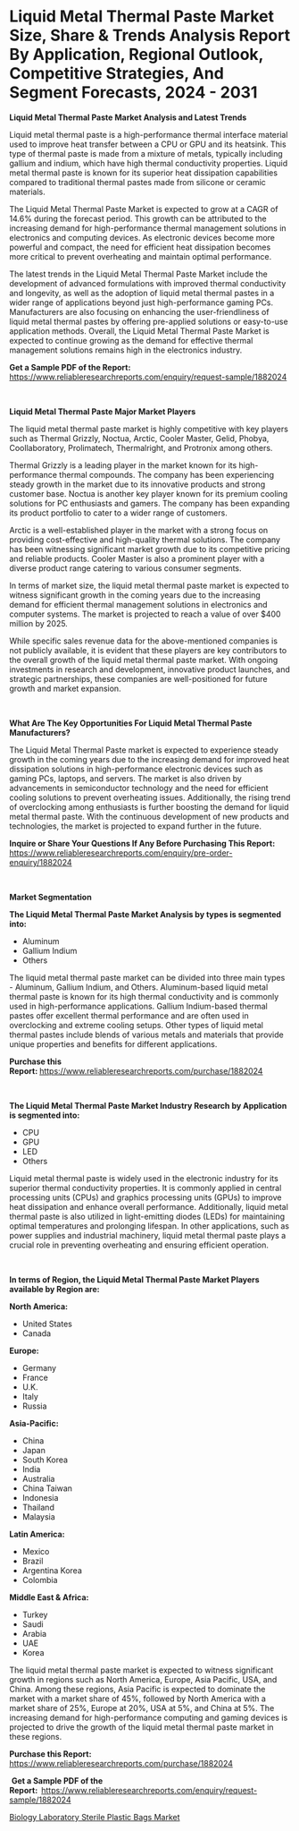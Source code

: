 <p><h1>Liquid Metal Thermal Paste Market Size, Share & Trends Analysis Report By Application, Regional Outlook, Competitive Strategies, And Segment Forecasts, 2024 - 2031</h1></p><p><strong>Liquid Metal Thermal Paste Market Analysis and Latest Trends</strong></p>
<p><p>Liquid metal thermal paste is a high-performance thermal interface material used to improve heat transfer between a CPU or GPU and its heatsink. This type of thermal paste is made from a mixture of metals, typically including gallium and indium, which have high thermal conductivity properties. Liquid metal thermal paste is known for its superior heat dissipation capabilities compared to traditional thermal pastes made from silicone or ceramic materials.</p><p>The Liquid Metal Thermal Paste Market is expected to grow at a CAGR of 14.6% during the forecast period. This growth can be attributed to the increasing demand for high-performance thermal management solutions in electronics and computing devices. As electronic devices become more powerful and compact, the need for efficient heat dissipation becomes more critical to prevent overheating and maintain optimal performance.</p><p>The latest trends in the Liquid Metal Thermal Paste Market include the development of advanced formulations with improved thermal conductivity and longevity, as well as the adoption of liquid metal thermal pastes in a wider range of applications beyond just high-performance gaming PCs. Manufacturers are also focusing on enhancing the user-friendliness of liquid metal thermal pastes by offering pre-applied solutions or easy-to-use application methods. Overall, the Liquid Metal Thermal Paste Market is expected to continue growing as the demand for effective thermal management solutions remains high in the electronics industry.</p></p>
<p><strong>Get a Sample PDF of the Report:&nbsp;</strong> <a href="https://www.reliableresearchreports.com/enquiry/request-sample/1882024">https://www.reliableresearchreports.com/enquiry/request-sample/1882024</a></p>
<p>&nbsp;</p>
<p><strong>Liquid Metal Thermal Paste Major Market Players</strong></p>
<p><p>The liquid metal thermal paste market is highly competitive with key players such as Thermal Grizzly, Noctua, Arctic, Cooler Master, Gelid, Phobya, Coollaboratory, Prolimatech, Thermalright, and Protronix among others.</p><p>Thermal Grizzly is a leading player in the market known for its high-performance thermal compounds. The company has been experiencing steady growth in the market due to its innovative products and strong customer base. Noctua is another key player known for its premium cooling solutions for PC enthusiasts and gamers. The company has been expanding its product portfolio to cater to a wider range of customers.</p><p>Arctic is a well-established player in the market with a strong focus on providing cost-effective and high-quality thermal solutions. The company has been witnessing significant market growth due to its competitive pricing and reliable products. Cooler Master is also a prominent player with a diverse product range catering to various consumer segments.</p><p>In terms of market size, the liquid metal thermal paste market is expected to witness significant growth in the coming years due to the increasing demand for efficient thermal management solutions in electronics and computer systems. The market is projected to reach a value of over $400 million by 2025.</p><p>While specific sales revenue data for the above-mentioned companies is not publicly available, it is evident that these players are key contributors to the overall growth of the liquid metal thermal paste market. With ongoing investments in research and development, innovative product launches, and strategic partnerships, these companies are well-positioned for future growth and market expansion.</p></p>
<p>&nbsp;</p>
<p><strong>What Are The Key Opportunities For Liquid Metal Thermal Paste Manufacturers?</strong></p>
<p><p>The Liquid Metal Thermal Paste market is expected to experience steady growth in the coming years due to the increasing demand for improved heat dissipation solutions in high-performance electronic devices such as gaming PCs, laptops, and servers. The market is also driven by advancements in semiconductor technology and the need for efficient cooling solutions to prevent overheating issues. Additionally, the rising trend of overclocking among enthusiasts is further boosting the demand for liquid metal thermal paste. With the continuous development of new products and technologies, the market is projected to expand further in the future.</p></p>
<p><strong>Inquire or Share Your Questions If Any Before Purchasing This Report:</strong> <a href="https://www.reliableresearchreports.com/enquiry/pre-order-enquiry/1882024">https://www.reliableresearchreports.com/enquiry/pre-order-enquiry/1882024</a></p>
<p>&nbsp;</p>
<p><strong>Market Segmentation</strong></p>
<p><strong>The Liquid Metal Thermal Paste Market Analysis by types is segmented into:</strong></p>
<p><ul><li>Aluminum</li><li>Gallium Indium</li><li>Others</li></ul></p>
<p><p>The liquid metal thermal paste market can be divided into three main types - Aluminum, Gallium Indium, and Others. Aluminum-based liquid metal thermal paste is known for its high thermal conductivity and is commonly used in high-performance applications. Gallium Indium-based thermal pastes offer excellent thermal performance and are often used in overclocking and extreme cooling setups. Other types of liquid metal thermal pastes include blends of various metals and materials that provide unique properties and benefits for different applications.</p></p>
<p><strong>Purchase this Report:&nbsp;</strong><a href="https://www.reliableresearchreports.com/purchase/1882024">https://www.reliableresearchreports.com/purchase/1882024</a></p>
<p>&nbsp;</p>
<p><strong>The Liquid Metal Thermal Paste Market Industry Research by Application is segmented into:</strong></p>
<p><ul><li>CPU</li><li>GPU</li><li>LED</li><li>Others</li></ul></p>
<p><p>Liquid metal thermal paste is widely used in the electronic industry for its superior thermal conductivity properties. It is commonly applied in central processing units (CPUs) and graphics processing units (GPUs) to improve heat dissipation and enhance overall performance. Additionally, liquid metal thermal paste is also utilized in light-emitting diodes (LEDs) for maintaining optimal temperatures and prolonging lifespan. In other applications, such as power supplies and industrial machinery, liquid metal thermal paste plays a crucial role in preventing overheating and ensuring efficient operation.</p></p>
<p>&nbsp;</p>
<p><strong>In terms of Region, the Liquid Metal Thermal Paste Market Players available by Region are:</strong></p>
<p>
    <p> <strong> North America: </strong>
        <ul>
            <li>United States</li>
            <li>Canada</li>
        </ul>
        </p> 
    <p> <strong> Europe: </strong>
        <ul>
            <li>Germany</li>
            <li>France</li>
            <li>U.K.</li>
            <li>Italy</li>
            <li>Russia</li>
        </ul>
        </p> 
    <p> <strong> Asia-Pacific: </strong>
        <ul>
            <li>China</li>
            <li>Japan</li>
            <li>South Korea</li>
            <li>India</li>
            <li>Australia</li>
            <li>China Taiwan</li>
            <li>Indonesia</li>
            <li>Thailand</li>
            <li>Malaysia</li>
        </ul>
        </p> 
    <p> <strong> Latin America: </strong>
        <ul>
            <li>Mexico</li>
            <li>Brazil</li>
            <li>Argentina Korea</li>
            <li>Colombia</li>
        </ul>
        </p> 
    <p> <strong> Middle East & Africa: </strong>
        <ul>
            <li>Turkey</li>
            <li>Saudi</li>
            <li>Arabia</li>
            <li>UAE</li>
            <li>Korea</li>
        </ul>
    </p>
    </p>
<p><p>The liquid metal thermal paste market is expected to witness significant growth in regions such as North America, Europe, Asia Pacific, USA, and China. Among these regions, Asia Pacific is expected to dominate the market with a market share of 45%, followed by North America with a market share of 25%, Europe at 20%, USA at 5%, and China at 5%. The increasing demand for high-performance computing and gaming devices is projected to drive the growth of the liquid metal thermal paste market in these regions.</p></p>
<p><strong>Purchase this Report: </strong><a href="https://www.reliableresearchreports.com/purchase/1882024">https://www.reliableresearchreports.com/purchase/1882024</a></p>
<p>&nbsp;<strong>Get a Sample PDF of the Report:&nbsp;&nbsp;</strong><a href="https://www.reliableresearchreports.com/enquiry/request-sample/1882024">https://www.reliableresearchreports.com/enquiry/request-sample/1882024</a></p>
<p><strong></strong></p>
<p><p><a href="https://meowing-lemming-dd3.notion.site/Biology-Laboratory-Sterile-Plastic-Bags-Market-Growth-Market-Trends-COVID-19-Impact-and-Forecasts-e3386d8025d640b5a583a556bf7755e6">Biology Laboratory Sterile Plastic Bags Market</a></p></p>